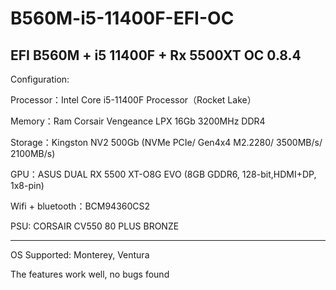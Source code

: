 # B560M-i5-11400F-EFI-OC

EFI B560M + i5 11400F + Rx 5500XT
OC 0.8.4
-----------------------------
Configuration:

Processor：Intel Core i5-11400F Processor（Rocket Lake）

Memory：Ram Corsair Vengeance LPX 16Gb 3200MHz DDR4

Storage：Kingston NV2 500Gb (NVMe PCIe/ Gen4x4 M2.2280/ 3500MB/s/ 2100MB/s)

GPU：ASUS DUAL RX 5500 XT-O8G EVO (8GB GDDR6, 128-bit,HDMI+DP, 1x8-pin)

Wifi + bluetooth：BCM94360CS2

PSU: CORSAIR CV550 80 PLUS BRONZE

-----------------------------
OS Supported: Monterey, Ventura

The features work well, no bugs found
